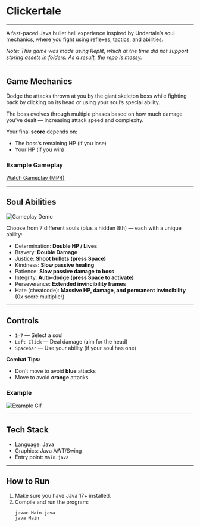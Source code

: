 # Clickertale

---

A fast-paced Java bullet hell experience inspired by Undertale’s soul mechanics, where you fight using reflexes, tactics, and abilities.

*Note: This game was made using Replit, which at the time did not support storing assets in folders. As a result, the repo is messy.*

---

## Game Mechanics

Dodge the attacks thrown at you by the giant skeleton boss while fighting back by clicking on its head or using your soul’s special ability.

The boss evolves through multiple phases based on how much damage you've dealt — increasing attack speed and complexity.

Your final **score** depends on:
- The boss’s remaining HP (if you lose)
- Your HP (if you win)

### Example Gameplay

[Watch Gameplay (MP4)](readmeassets/ezgif-8b108c4beb55b1.mp4)

---

## Soul Abilities

![Gameplay Demo](readmeassets/ezgif-1dd95083fc743c.gif)

Choose from 7 different souls (plus a hidden 8th) — each with a unique ability:

- Determination: **Double HP / Lives**
- Bravery: **Double Damage**
- Justice: **Shoot bullets (press Space)**
- Kindness: **Slow passive healing**
- Patience: **Slow passive damage to boss**
- Integrity: **Auto-dodge (press Space to activate)**
- Perseverance: **Extended invincibility frames**
- Hate (cheatcode): **Massive HP, damage, and permanent invincibility** (0x score multiplier)

---

## Controls

- `1-7` — Select a soul
- `Left Click` — Deal damage (aim for the head)
- `Spacebar` — Use your ability (if your soul has one)

**Combat Tips:**
- Don’t move to avoid **blue** attacks
- Move to avoid **orange** attacks

### Example
![Example Gif](readmeassets/ezgif-7aec2b3ec4965e.gif)

---

## Tech Stack

- Language: Java
- Graphics: Java AWT/Swing
- Entry point: `Main.java`

---

## How to Run

1. Make sure you have Java 17+ installed.
2. Compile and run the program:
   ```bash
   javac Main.java
   java Main

